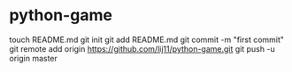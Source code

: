 python-game
===========
touch README.md
git init
git add README.md
git commit -m "first commit"
git remote add origin https://github.com/lij11/python-game.git
git push -u origin master

